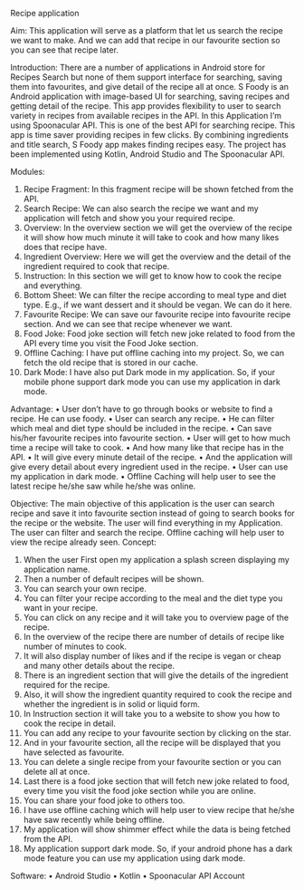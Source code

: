 Recipe application 

Aim: 
This application will serve as a platform that let us search the recipe we want to make. And we can add that recipe in our favourite section so you can see that recipe later.

Introduction: 
There are a number of applications in Android store for Recipes Search but none of them support interface for searching, saving them into favourites, and give detail of the recipe all at once.
S Foody is an Android application with image-based UI for searching, saving recipes and getting detail of the recipe.
This app provides flexibility to user to search variety in recipes from available recipes in the API.
In this Application I’m using Spoonacular API. This is one of the best API for searching recipe.
This app is time saver providing recipes in few clicks. By combining ingredients and title search, S Foody app makes finding recipes easy.
The project has been implemented using Kotlin, Android Studio and The Spoonacular API.

Modules:
01.	Recipe Fragment: In this fragment recipe will be shown fetched from the API.
02.	Search Recipe: We can also search the recipe we want and my application will fetch and show you your required recipe.
03.	Overview: In the overview section we will get the overview of the recipe it will show how much minute it will take to cook and how many likes does that recipe have.
04.	Ingredient Overview: Here we will get the overview and the detail of the ingredient required to cook that recipe.
05.	Instruction:  In this section we will get to know how to cook the recipe and everything.
06.	Bottom Sheet: We can filter the recipe according to meal type and diet type. E.g., if we want dessert and it should be vegan. We can do it here.
07.	Favourite Recipe: We can save our favourite recipe into favourite recipe section. And we can see that recipe whenever we want.
08.	Food Joke: Food joke section will fetch new joke related to food from the API every time you visit the Food Joke section.
09.	Offline Caching: I have put offline caching into my project. So, we can fetch the old recipe that is stored in our cache.
10.	Dark Mode: I have also put Dark mode in my application. So, if your mobile phone support dark mode you can use my application in dark mode.

Advantage:
•	User don’t have to go through books or website to find a recipe. He can use foody.
•	User can search any recipe. 
•	He can filter which meal and diet type should be included in the recipe.
•	Can save his/her favourite recipes into favourite section.
•	User will get to how much time a recipe will take to cook. 
•	And how many like that recipe has in the API.
•	It will give every minute detail of the recipe.
•	And the application will give every detail about every ingredient used in the recipe.
•	User can use my application in dark mode.
•	Offline Caching will help user to see the latest recipe he/she saw while he/she was online.

Objective:
The main objective of this application is the user can search recipe and save it into favourite section instead of going to search books for the recipe or the website. The user will find everything in my Application. 
The user can filter and search the recipe. Offline caching will help user to view the recipe already seen.
Concept:
01.	When the user First open my application a splash screen displaying my application name.
02.	Then a number of default recipes will be shown.
03.	You can search your own recipe.
04.	You can filter your recipe according to the meal and the diet type you want in your recipe. 
05.	You can click on any recipe and it will take you to overview page of the recipe.
06.	In the overview of the recipe there are number of details of recipe like number of minutes to cook.
07.	It will also display number of likes and if the recipe is vegan or cheap and many other details about the recipe.
08.	There is an ingredient section that will give the details of the ingredient required for the recipe.
09.	Also, it will show the ingredient quantity required to cook the recipe and whether the ingredient is in solid or liquid form.
10.	In Instruction section it will take you to a website to show you how to cook the recipe in detail.
11.	You can add any recipe to your favourite section by clicking on the star.
12.	And in your favourite section, all the recipe will be displayed that you have selected as favourite.
13.	You can delete a single recipe from your favourite section or you can delete all at once.
14.	Last there is a food joke section that will fetch new joke related to food, every time you visit the food joke section while you are online.
15.	You can share your food joke to others too.
16.	I have use offline caching which will help user to view recipe that he/she have saw recently while being offline. 
17.	My application will show shimmer effect while the data is being fetched from the API.
18.	My application support dark mode. So, if your android phone has a dark mode feature you can use my application using dark mode. 

Software:
•	Android Studio
•	Kotlin
•	Spoonacular API Account
